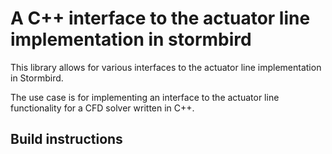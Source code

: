 # A C++ interface to the actuator line implementation in stormbird
This library allows for various interfaces to the actuator line implementation in Stormbird.

The use case is for implementing an interface to the actuator line functionality for a CFD solver written in C++.

## Build instructions
